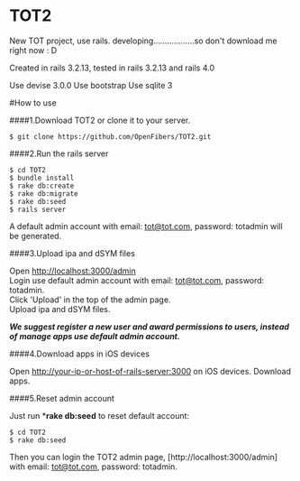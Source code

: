 TOT2
====

New TOT project, use rails. developing..................so don't download me right now : D

Created in rails 3.2.13, tested in rails 3.2.13 and rails 4.0

Use devise 3.0.0
Use bootstrap
Use sqlite 3

#How to use

####1.Download TOT2 or clone it to your server.  

```
$ git clone https://github.com/OpenFibers/TOT2.git
```

####2.Run the rails server

```
$ cd TOT2
$ bundle install
$ rake db:create
$ rake db:migrate
$ rake db:seed
$ rails server
```

A default admin account with email: tot@tot.com, password: totadmin will be generated.

####3.Upload ipa and dSYM files  

Open [http://localhost:3000/admin](http://localhost:3000/admin)  
Login use default admin account with email: tot@tot.com, password: totadmin.  
Click 'Upload' in the top of the admin page.  
Upload ipa and dSYM files.

***We suggest register a new user and award permissions to users, instead of manage apps use default admin account.***  

####4.Download apps in iOS devices

Open [http://your-ip-or-host-of-rails-server:3000](http://your-ip-or-host-of-rails-server:3000) on iOS devices.
Download apps.

####5.Reset admin account

Just run ***rake db:seed** to reset default account:

```
$ cd TOT2
$ rake db:seed
```

Then you can login the TOT2 admin page, [http://localhost:3000/admin] with email: tot@tot.com, password: totadmin.